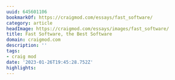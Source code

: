 ```yaml
---
uuid: 645601106
bookmarkOf: https://craigmod.com/essays/fast_software/
category: article
headImage: https://craigmod.com/essays/images/fast_software/
title: Fast Software, the Best Software
domain: craigmod.com
description: ''
tags:
- craig mod
date: '2023-01-26T19:45:28.752Z'
highlights:
---
```



